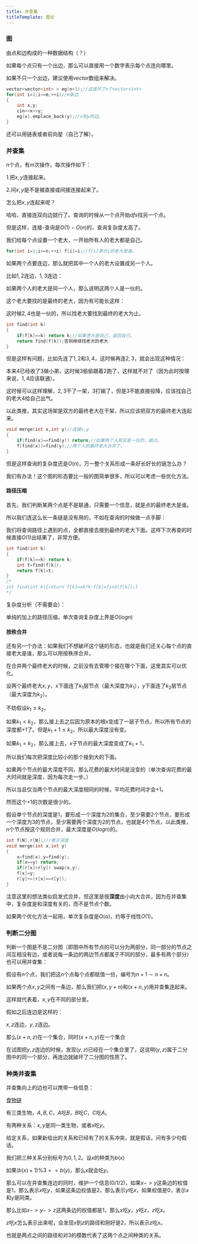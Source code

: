 ```yaml
---
title: 并查集
titleTemplate: 图论
---
```


### 图

由点和边构成的一种数据结构（？）

如果每个点只有一个出边，那么可以直接用一个数字表示每个点连向哪里。

如果不只一个出边，建议使用$vector$数组来解决。

```cpp
vector<vector<int> > eg(n+1);//这是开了n个vector<int>
for(int i=1;i<=m;++i)//m条边
{
	int x,y;
    cin>>x>>y;
    eg[x].emplace_back(y);//x到y的边。
}
```

还可以用链表或者前向星（自己了解）。

### 并查集

$n$个点，有$m$次操作，每次操作如下：

$1.$把$x,y$连接起来。

$2.$问$x,y$是不是被直接或间接连接起来了。

怎么把$x,y$连起来呢？

哈哈，直接连双向边就行了。查询的时候从一个点开始$dfs$找另一个点。

但是这样，连接-查询是$O(1)-O(n)$的，查询复杂度太高了。

我们给每个点设置一个老大，一开始所有人的老大都是自己。

```cpp
for(int i=1;i<=n;++i) f[i]=i;//f[i]表示i的老大是谁。
```



[//]: # (![image-20230720004835021]&#40;C:\Users\lenovo\AppData\Roaming\Typora\typora-user-images\image-20230720004835021.png&#41;)

如果两个点要连边，那么就把其中一个人的老大设置成另一个人。

比如$1,2$连边，$1,3$连边：

[//]: # (![image-20230720005039766]&#40;C:\Users\lenovo\AppData\Roaming\Typora\typora-user-images\image-20230720005039766.png&#41;)

如果两个人的老大是同一个人，那么说明这两个人是一伙的。

这个老大要找的是最终的老大，因为有可能长这样：

[//]: # (![image-20230720005119714]&#40;C:\Users\lenovo\AppData\Roaming\Typora\typora-user-images\image-20230720005119714.png&#41;)

这时候$2,4$也是一伙的，所以找老大要找到最终的老大为止。

```cpp
int find(int k)
{
	if(f[k]==k) return k;//如果老大是自己，返回自己。
	return find(f[k]);否则继续找老大的老大
}
```

但是这样有问题，比如先连了$1,2$和$3,4$，这时候再连$2,3$，就会出现这种情况：

[//]: # (![image-20230720004937547]&#40;C:\Users\lenovo\AppData\Roaming\Typora\typora-user-images\image-20230720004937547.png&#41;)

本来$4$已经收了$3$做小弟，这时候$3$偷偷跟着$2$跑了，这样就不对了（因为此时按理来说，$1,4$应该联通）。

这时候可以这样理解，$2,3$干了一架，$3$打输了，但是$3$不能直接投降，应该找自己的老大$4$给自己出气。

以此类推，其实这场架是双方的最终老大在干架，所以应该把双方的最终老大连起来。

[//]: # (![image-20230720005435459]&#40;C:\Users\lenovo\AppData\Roaming\Typora\typora-user-images\image-20230720005435459.png&#41;)

```cpp
void merge(int x,int y)//连接x,y
{
    if(find(x)==find(y)) return;//如果两个人其实是一伙的，跳过。
    f[find(x)]=find(y);//两个人的最终老大合并了。
}
```

但是这样查询的复杂度还是$O(n)$，万一整个关系形成一条好长好长的链怎么办？

我们有办法！这个图的形态要比一般的图简单很多，所以可以考虑一些优化方法。

#### 路径压缩

首先，我们判断某两个点是不是联通，只需要一个信息，就是点的最终老大是谁。

所以我们连这么长一条链是没有用的，不如在查询的时候做一点手脚：

[//]: # (![image-20230720010119327]&#40;C:\Users\lenovo\AppData\Roaming\Typora\typora-user-images\image-20230720010119327.png&#41;)

我们将查询路径上遇到的点，全都直接去接到最终的老大下面。这样下次再查的时候直接$O(1)$出结果了，非常方便。

```cpp
int find(int k)
{
	if(f[k]==k) return k;
	int t=find(f[k]);
	return f[k]=t;
}
/*
int find(int k){return f[k]==k?k:f[k]=find(f[k]);}
*/
```

复杂度分析（不需要会）：

单纯的加上的路径压缩，单次查询复杂度上界是$O(logn)$

#### 按秩合并

还有另一个办法：如果我们不想破坏这个链的形态，也就是我们还关心每个点的直接老大是谁，那么可以用按秩序合并。

在合并两个最终老大的时候，之前没有去管哪个接在哪个下面，这里其实可以优化。

设两个最终老大$x,y$，$x$下面连了$k_1$层节点（最大深度为$k_1$），$y$下面连了$k_2$层节点（最大深度为$k_2$）。

不妨假设$k_1\leq k_2$。

如果$k_1<k_2$，那么接上去之后因为原本的根$x$变成了一层子节点，所以所有节点的深度都$+1$了。但是$k_1+1\leq k_2$，所以最大深度没有变。

如果$k_1=k_2$，那么接上去，$x$子节点的最大深度变成了$k_1+1$，

所以我们每次把深度比较小的那个接到大的下面。

如果两个节点的最大深度不同，那么花费的最大时间是没变的（单次查询花费的最大时间就是深度，因为每次走一步。）

所以当且仅当两个节点的最大深度相同的时候，平均花费时间才会$+1$。

然而这个$+1$的次数是很少的。

假设单个节点的深度是$1$，要形成一个深度为$2$的集合，至少需要$2$个节点，要形成一个深度为$3$的节点，至少需要两个深度为$2$的节点，也就是$4$个节点，以此类推，$n$个节点按这个规则合并，最大深度是$O(logn)$的。

```cpp
int f[N],r[N];//r表示深度
void merge(int x,int y)
{
	x=find(x),y=find(y);
	if(x==y) return;
	if(r[x]>r[y]) swap(x,y);
	f[x]=y;
	r[y]+=(r[x]==r[y]);
}
```

注意这里的想法类似启发式合并，但这里是按**深度**由小向大合并，因为在并查集中，复杂度是和深度有关的，而不是节点个数。

如果两个优化方法一起用，单次复杂度是$O(\alpha)$，约等于线性$O(1)$。

### 判断二分图

判断一个图是不是二分图（即图中所有节点的可以分为两部分，同一部分的节点之间互相没有边，或者说每一条边的两边节点都属于不同的部分，最多有两个部分）也可以用并查集：

假设有$n$个点，我们把这$n$个点每个点都赋值一份，编号为$n+1\sim n+n$。

如果两个点$x,y$之间有一条边，那么我们把$(x,y+n)$和$(x+n,y)$用并查集连起来。

这样就代表着，$x,y$在不同的部分里。

假如之后连边是这样的：

$x,z$连边，$y,z$连边。

那么$(x+n,z)$在一个集合，同时$(x+n,y)$在一个集合

在试图把$y,z$连边的时候，发现$(y,z)$已经在一个集合里了，这说明$(y,z)$属于二分图中的同一个部分，再连边就破坏了二分图的性质了。

### 种类并查集

并查集向上的边也可以携带一些信息：

[食物链](https://www.luogu.com.cn/problem/P2024)

有三类生物，$A,B,C$，$A$吃$B$，$B$吃$C$，$C$吃$A$。

有两种关系：$x,y$是同一类生物，或者$x$吃$y$。

给定关系，如果新给出的关系和已经有了的关系冲突，就是假话，问有多少句假话。

我们把三种关系分别标号为$0,1,2$。设$x$的种类为$b(x)$

如果$(b(x)+1)\%3==b(y)$，那么$x$就会吃$y$。

那么可以在并查集连边的同时，维护一个信息$(0/1/2)$，如果$x->y$这条边的权值是$1$，那么表示$x$吃$y$，如果这条边权值是$2$，那么表示$y$吃$x$，如果权值是$0$，表示$x$和$y$是同类。

那么比如$x->y->z$这两条边的权值都是$1$，那么$x$吃$y$，$y$吃$z$，$z$吃$x$。

$z$吃$x$怎么表示出来呢，会发现$x$到$z$的路径和刚好是$2$，所以表示$z$吃$x$。

也就是两点之间的路径和对$3$的模数代表了这两个点之间种类的关系。







































